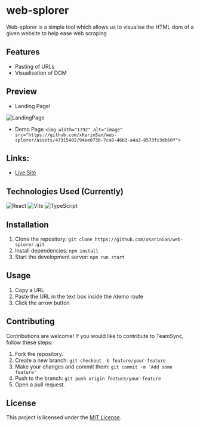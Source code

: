 # web-splorer

Web-splorer is a simple tool which allows us to visualise the HTML dom of a given website to help ease web scraping

## Features

- Pasting of URLs
- Visualisation of DOM

## Preview

- Landing Page!

![LandingPage](https://github.com/xKarinSan/web-splorer/assets/47315402/3bc2f67d-e2b3-4109-81d9-de414f5e95e6)

- Demo Page
  `<img width="1792" alt="image" src="https://github.com/xKarinSan/web-splorer/assets/47315402/94ee073b-7ca8-46b3-a4a3-0573fc3d660f">`

## Links:

- [Live Site](https://web-splorerr.vercel.app/demo)

## Technologies Used (Currently)

![React](https://img.shields.io/badge/React-18.2.0-blue?logo=react&logoColor=white)
![Vite](https://img.shields.io/badge/Vite-4.4.5-black?logo=vite&logoColor=white)
![TypeScript](https://img.shields.io/badge/TypeScript-5.0.2-blue?logo=typescript&logoColor=white)

## Installation

1. Clone the repository: `git clone https://github.com/xKarinSan/web-splorer.git`
2. Install dependencies: `npm install`
3. Start the development server: `npm run start`

## Usage

1. Copy a URL
2. Paste the URL in the text box inside the /demo route
3. Click the arrow button

## Contributing

Contributions are welcome! If you would like to contribute to TeamSync, follow these steps:

1. Fork the repository.
2. Create a new branch: `git checkout -b feature/your-feature`
3. Make your changes and commit them: `git commit -m 'Add some feature'`
4. Push to the branch: `git push origin feature/your-feature`
5. Open a pull request.

## License

This project is licensed under the [MIT License](LICENSE).
